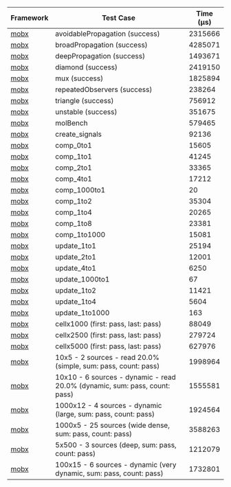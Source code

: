 | Framework | Test Case | Time (μs) |
| --- | --- | --- |
| [mobx](https://github.com/mobxjs/mobx.dart) | avoidablePropagation (success) | 2315666 |
| [mobx](https://github.com/mobxjs/mobx.dart) | broadPropagation (success) | 4285071 |
| [mobx](https://github.com/mobxjs/mobx.dart) | deepPropagation (success) | 1493671 |
| [mobx](https://github.com/mobxjs/mobx.dart) | diamond (success) | 2419150 |
| [mobx](https://github.com/mobxjs/mobx.dart) | mux (success) | 1825894 |
| [mobx](https://github.com/mobxjs/mobx.dart) | repeatedObservers (success) | 238264 |
| [mobx](https://github.com/mobxjs/mobx.dart) | triangle (success) | 756912 |
| [mobx](https://github.com/mobxjs/mobx.dart) | unstable (success) | 351675 |
| [mobx](https://github.com/mobxjs/mobx.dart) | molBench | 579465 |
| [mobx](https://github.com/mobxjs/mobx.dart) | create_signals | 92136 |
| [mobx](https://github.com/mobxjs/mobx.dart) | comp_0to1 | 15605 |
| [mobx](https://github.com/mobxjs/mobx.dart) | comp_1to1 | 41245 |
| [mobx](https://github.com/mobxjs/mobx.dart) | comp_2to1 | 33365 |
| [mobx](https://github.com/mobxjs/mobx.dart) | comp_4to1 | 17212 |
| [mobx](https://github.com/mobxjs/mobx.dart) | comp_1000to1 | 20 |
| [mobx](https://github.com/mobxjs/mobx.dart) | comp_1to2 | 35304 |
| [mobx](https://github.com/mobxjs/mobx.dart) | comp_1to4 | 20265 |
| [mobx](https://github.com/mobxjs/mobx.dart) | comp_1to8 | 23381 |
| [mobx](https://github.com/mobxjs/mobx.dart) | comp_1to1000 | 15081 |
| [mobx](https://github.com/mobxjs/mobx.dart) | update_1to1 | 25194 |
| [mobx](https://github.com/mobxjs/mobx.dart) | update_2to1 | 12001 |
| [mobx](https://github.com/mobxjs/mobx.dart) | update_4to1 | 6250 |
| [mobx](https://github.com/mobxjs/mobx.dart) | update_1000to1 | 67 |
| [mobx](https://github.com/mobxjs/mobx.dart) | update_1to2 | 11421 |
| [mobx](https://github.com/mobxjs/mobx.dart) | update_1to4 | 5604 |
| [mobx](https://github.com/mobxjs/mobx.dart) | update_1to1000 | 163 |
| [mobx](https://github.com/mobxjs/mobx.dart) | cellx1000 (first: pass, last: pass) | 88049 |
| [mobx](https://github.com/mobxjs/mobx.dart) | cellx2500 (first: pass, last: pass) | 279724 |
| [mobx](https://github.com/mobxjs/mobx.dart) | cellx5000 (first: pass, last: pass) | 627976 |
| [mobx](https://github.com/mobxjs/mobx.dart) | 10x5 - 2 sources - read 20.0% (simple, sum: pass, count: pass) | 1998964 |
| [mobx](https://github.com/mobxjs/mobx.dart) | 10x10 - 6 sources - dynamic - read 20.0% (dynamic, sum: pass, count: pass) | 1555581 |
| [mobx](https://github.com/mobxjs/mobx.dart) | 1000x12 - 4 sources - dynamic (large, sum: pass, count: pass) | 1924564 |
| [mobx](https://github.com/mobxjs/mobx.dart) | 1000x5 - 25 sources (wide dense, sum: pass, count: pass) | 3588263 |
| [mobx](https://github.com/mobxjs/mobx.dart) | 5x500 - 3 sources (deep, sum: pass, count: pass) | 1212079 |
| [mobx](https://github.com/mobxjs/mobx.dart) | 100x15 - 6 sources - dynamic (very dynamic, sum: pass, count: pass) | 1732801 |

